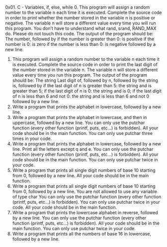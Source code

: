 0x01. C - Variables, if, else, while
0. This program will assign a random number to the variable n each time it is executed. Complete the source code in order to print whether the number stored in the variable n is positive or negative. The variable n will store a different value every time you will run this program. You don’t have to understand what rand, srand, RAND_MAX do. Please do not touch this code. The output of the program should be: The number, followed by if the number is greater than 0: is positive if the number is 0: is zero if the number is less than 0: is negative followed by a new line.
1. This program will assign a random number to the variable n each time it is executed. Complete the source code in order to print the last digit of the number stored in the variable n. The variable n will store a different value every time you run this program. The output of the program should be: The string Last digit of, followed by n, followed by the string is, followed by if the last digit of n is greater than 5: the string and is greater than 5; if the last digit of n is 0: the string and is 0; if the last digit of n is less than 6 and not 0: the string and is less than 6 and not 0 followed by a new line.
2. Write a program that prints the alphabet in lowercase, followed by a new line.
3. Write a program that prints the alphabet in lowercase, and then in uppercase, followed by a new line. You can only use the putchar function (every other function (printf, puts, etc…) is forbidden). All your code should be in the main function. You can only use putchar three times in your code.
4. Write a program that prints the alphabet in lowercase, followed by a new line.
Print all the letters except q and e. You can only use the putchar function (every other function (printf, puts, etc…) is forbidden). All your code should be in the main function. You can only use putchar twice in your code.
5. Write a program that prints all single digit numbers of base 10 starting from 0, followed by a new line. All your code should be in the main function.
6. Write a program that prints all single digit numbers of base 10 starting from 0, followed by a new line. You are not allowed to use any variable of type char
You can only use the putchar function (every other function (printf, puts, etc…) is forbidden). You can only use putchar twice in your code. All your code should be in the main function.
7. Write a program that prints the lowercase alphabet in reverse, followed by a new line. You can only use the putchar function (every other function (printf, puts, etc…) is forbidden). All your code should be in the main function. You can only use putchar twice in your code.
8. Write a program that prints all the numbers of base 16 in lowercase, followed by a new line.
